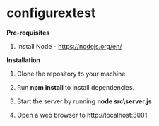 # configurextest

**Pre-requisites**
1) Install Node - https://nodejs.org/en/

**Installation**
1) Clone the repository to your machine.

2) Run **npm install** to install dependencies.

3) Start the server by running **node src\server.js**

4) Open a web browser to http://localhost:3001
